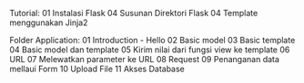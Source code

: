 Tutorial:
01 Instalasi Flask
04 Susunan Direktori Flask
04 Template menggunakan Jinja2

Folder Application:
01 Introduction - Hello
02 Basic model
03 Basic template
04 Basic model dan template
05 Kirim nilai dari fungsi view ke template
06 URL
07 Melewatkan parameter ke URL
08 Request
09 Penanganan data mellaui Form
10 Upload File
11 Akses Database